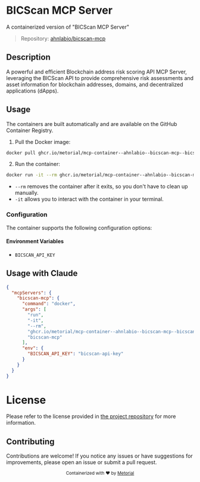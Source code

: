
# BICScan MCP Server

A containerized version of "BICScan MCP Server"

> Repository: [ahnlabio/bicscan-mcp](https://github.com/ahnlabio/bicscan-mcp)

## Description

A powerful and efficient Blockchain address risk scoring API MCP Server, leveraging the BICScan API to provide comprehensive risk assessments and asset information for blockchain addresses, domains, and decentralized applications (dApps).


## Usage

The containers are built automatically and are available on the GitHub Container Registry.

1. Pull the Docker image:

```bash
docker pull ghcr.io/metorial/mcp-container--ahnlabio--bicscan-mcp--bicscan-mcp
```

2. Run the container:

```bash
docker run -it --rm ghcr.io/metorial/mcp-container--ahnlabio--bicscan-mcp--bicscan-mcp 
```

- `--rm` removes the container after it exits, so you don't have to clean up manually.
- `-it` allows you to interact with the container in your terminal.


### Configuration

The container supports the following configuration options:




#### Environment Variables

- `BICSCAN_API_KEY`




## Usage with Claude

```json
{
  "mcpServers": {
    "bicscan-mcp": {
      "command": "docker",
      "args": [
        "run",
        "-it",
        "--rm",
        "ghcr.io/metorial/mcp-container--ahnlabio--bicscan-mcp--bicscan-mcp",
        "bicscan-mcp"
      ],
      "env": {
        "BICSCAN_API_KEY": "bicscan-api-key"
      }
    }
  }
}
```

# License

Please refer to the license provided in [the project repository](https://github.com/ahnlabio/bicscan-mcp) for more information.

## Contributing

Contributions are welcome! If you notice any issues or have suggestions for improvements, please open an issue or submit a pull request.

<div align="center">
  <sub>Containerized with ❤️ by <a href="https://metorial.com">Metorial</a></sub>
</div>
  